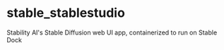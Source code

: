 # stable_stablestudio
Stability AI's Stable Diffusion web UI app, containerized to run on Stable Dock
